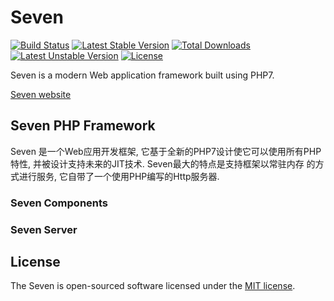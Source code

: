 # Seven
[![Build Status](https://travis-ci.org/panlatent/seven.svg)](https://travis-ci.org/panlatent/seven)
[![Latest Stable Version](https://poser.pugx.org/panlatent/seven/v/stable.svg)](https://packagist.org/packages/panlatent/seven)
[![Total Downloads](https://poser.pugx.org/panlatent/seven/downloads.svg)](https://packagist.org/packages/panlatent/seven) 
[![Latest Unstable Version](https://poser.pugx.org/panlatent/seven/v/unstable.svg)](https://packagist.org/packages/panlatent/seven)
[![License](https://poser.pugx.org/panlatent/seven/license.svg)](https://packagist.org/packages/panlatent/seven)

Seven is a modern Web application framework built using PHP7.

[Seven website](https://p7x.org/seven)

## Seven PHP Framework

Seven 是一个Web应用开发框架, 它基于全新的PHP7设计使它可以使用所有PHP特性, 并被设计支持未来的JIT技术. Seven最大的特点是支持框架以常驻内存
的方式进行服务, 它自带了一个使用PHP编写的Http服务器.

### Seven Components

### Seven Server

## License

The Seven is open-sourced software licensed under the [MIT license](http://opensource.org/licenses/MIT).
